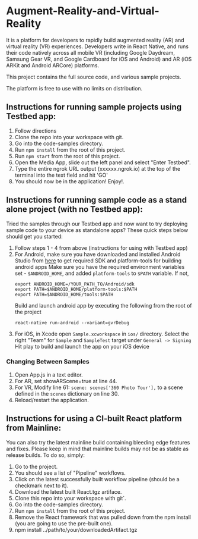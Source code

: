 # Augment-Reality-and-Virtual-Reality
It is a platform for developers to rapidly build augmented reality (AR) and virtual reality (VR) experiences. Developers write in React Native, and runs their code natively across all mobile VR (including Google Daydream, Samsung Gear VR, and Google Cardboard for iOS and Android) and AR (iOS ARKit and Android ARCore) platforms. 

This project contains the full source code, and various sample projects.

The platform is free to use with no limits on distribution.

## Instructions for running sample projects using Testbed app:

1. Follow directions 
2. Clone the repo into your workspace with git.
3. Go into the code-samples directory.
4. Run `npm install` from the root of this project.
5. Run `npm start` from the root of this project.
6. Open the Media App, slide out the left panel and select "Enter Testbed".
7. Type the entire ngrok URL output (xxxxxx.ngrok.io) at the top of the terminal into the text field and hit 'GO'
8. You should now be in the application! Enjoy!.

## Instructions for running sample code as a stand alone project (with no Testbed app):
Tried the samples through our Testbed app and now want to try deploying sample code to your device as standalone apps? These quick steps below should get you started:
1. Follow steps 1 - 4 from above (instructions for using with Testbed app)
2. For Android, make sure you have downloaded and installed Android Studio from [here](https://developer.android.com/studio/install) to get required SDK and platform-tools for building android apps
    Make sure you have the required environment variables set - `$ANDROID_HOME`, and added `platform-tools` to `$PATH` variable. If not,
    ```
    export ANDROID_HOME=/YOUR_PATH_TO/Android/sdk
    export PATH=$ANDROID_HOME/platform-tools:$PATH
    export PATH=$ANDROID_HOME/tools:$PATH
    ```
    Build and launch android app by executing the following from the root of the project
    ```
    react-native run-android --variant=gvrDebug
    ```
3. For iOS, in Xcode open `Sample.xcworkspace` in `ios/` directory.
    Select the right "Team" for `Sample` and `SampleTest` target under `General -> Signing`
    Hit play to build and launch the app on your iOS device

### Changing Between Samples

1. Open App.js in a text editor.
2. For AR, set showARScene=true at line 44.
3. For VR, Modify line 61: `scene: scenes['360 Photo Tour'],` to a scene defined in the `scenes` dictionary on line 30.
3. Reload/restart the application.

## Instructions for using a CI-built React platform from Mainline:
You can also try the latest mainline build containing bleeding edge features and fixes. Please keep in mind that mainline builds may not be as stable as release builds. To do so, simply:

1. Go to the project.
2. You should see a list of "Pipeline" workflows.
3. Click on the latest successfully built workflow pipeline (should be a checkmark next to it).
4. Download the latest built React.tgz artiface.
4. Clone this repo into your workspace with git`.
5. Go into the code-samples directory.
6. Run `npm install` from the root of this project. 
7. Remove the React framework that was pulled down from the npm install (you are going to use the pre-built one).
8. npm install ../path/to/your/downloadedArtifact.tgz
